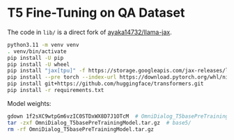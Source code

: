 # T5 Fine-Tuning on QA Dataset

The code in `lib/` is a direct fork of [ayaka14732/llama-jax](https://github.com/ayaka14732/llama-jax).

```sh
python3.11 -m venv venv
. venv/bin/activate
pip install -U pip
pip install -U wheel
pip install "jax[tpu]" -f https://storage.googleapis.com/jax-releases/libtpu_releases.html
pip install --pre torch --index-url https://download.pytorch.org/whl/nightly/cpu
pip install git+https://github.com/huggingface/transformers.git
pip install -r requirements.txt
```

Model weights:

```sh
gdown 1f2sXC9wtpGm6vzIC0STDxWX8D7J1OTcM  # OmniDialog_T5basePreTrainingModel.tar.gz
tar -zxf OmniDialog_T5basePreTrainingModel.tar.gz  # base5/
rm -rf OmniDialog_T5basePreTrainingModel.tar.gz
```
